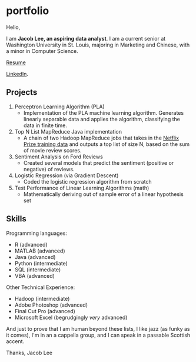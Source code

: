 # portfolio

Hello,

I am **Jacob Lee, an aspiring data analyst**. I am a current senior at Washington University in St. Louis, majoring in Marketing and Chinese, with a minor in Computer Science.

[Resume](https://docs.wixstatic.com/ugd/84a55f_eaa1f884d9d6434fa13fccb9446eb05b.pdf)

[LinkedIn](https://www.linkedin.com/in/jacob-lee-402644b4/).

## Projects
1. Perceptron Learning Algorithm (PLA)
   - Implementation of the PLA machine learning algorithm. Generates linearly separable data and applies the algorithm, classifying the data in finite time.
2. Top N List MapReduce Java implementation
   - A chain of two Hadoop MapReduce jobs that takes in the [Netflix Prize training data](https://www.kaggle.com/netflix-inc/netflix-prize-data/data) and outputs a top list of size N, based on the sum of movie review scores.
3. Sentiment Analysis on Ford Reviews
   - Created several models that predict the sentiment (positive or negative) of reviews. 
4. Logistic Regression (via Gradient Descent)
   - Coded the logistic regression algorithm from scratch
5. Test Performance of Linear Learning Algorithms (math)
   - Mathematically deriving out of sample error of a linear hypothesis set
   
## Skills

Programming languages:
* R (advanced)
* MATLAB (advanced)
* Java (advanced)
* Python (intermediate)
* SQL (intermediate)
* VBA (advanced)

Other Technical Experience:
* Hadoop (intermediate)
* Adobe Photoshop (advanced)
* Final Cut Pro (advanced)
* Microsoft Excel (begrudgingly *very* advanced)

And just to prove that I am human beyond these lists, I like jazz (as funky as it comes), I'm in an a cappella group, and I can speak in a passable Scottish accent.

Thanks,
Jacob Lee
